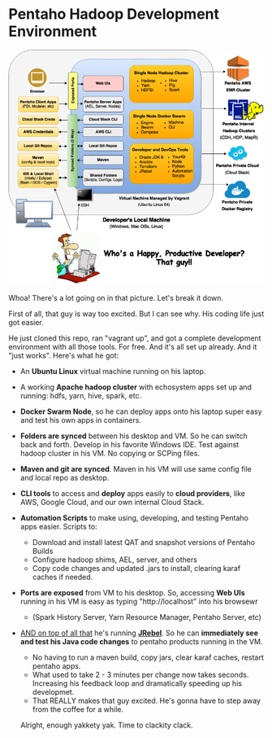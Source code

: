 # Pentaho Hadoop Development Environment

![Arch Diagram](pentaho-hadoop-dev-high-level-diagram.png)


Whoa!  There's a lot going on in that picture.  Let's break it down.

First of all, that guy is way too excited.  But I can see why.  His coding life just got easier.

He just cloned this repo, ran "vagrant up", and got a complete development environment with all those tools.  For free.  And it's all set up already.  And it "just works".  Here's what he got:
* An **Ubuntu Linux** virtual machine running on his laptop.
* A working **Apache hadoop cluster** with echosystem apps set up and running:  hdfs, yarn, hive, spark, etc.
* **Docker Swarm Node**, so he can deploy apps onto his laptop super easy and test his own apps in containers. 
* **Folders are synced** between his desktop and VM.  So he can switch back and forth.  Develop in his favorite Windows IDE.  Test against hadoop cluster in his VM.  No copying or SCPing files.
* **Maven and git are synced**.  Maven in his VM will use same config file and local repo as desktop. 
* **CLI tools** to access and **deploy** apps easily to **cloud providers**, like AWS, Google Cloud, and our own internal Cloud Stack.
* **Automation Scripts** to make using, developing, and testing Pentaho apps easier.  Scripts to:
  - Download and install latest QAT and snapshot versions of Pentaho Builds
  - Configure hadoop shims, AEL, server, and others
  - Copy code changes and updated .jars to install, clearing karaf caches if needed.
* **Ports are exposed** from VM to his desktop.  So, accessing **Web UIs** running in his VM is easy as typing "http://localhost<port-number>" into his browsewr
  - (Spark History Server, Yarn Resource Manager, Pentaho Server, etc)
* [AND on top of all that](https://www.youtube.com/watch?v=TJoBMayjlUo) he's running **[JRebel](https://zeroturnaround.com/software/jrebel/)**.  So he can **immediately see and test his Java code changes** to pentaho products running in the VM.  
  - No having to run a maven build, copy jars, clear karaf caches, restart pentaho apps.  
  - What used to take 2 - 3 minutes per change now takes seconds.  Increasing his feedback loop and dramatically speeding up his developmet.
  - That REALLY makes that guy excited.  He's gonna have to step away from the coffee for a while.
  
  Alright, enough yakkety yak.  Time to clackity clack.  